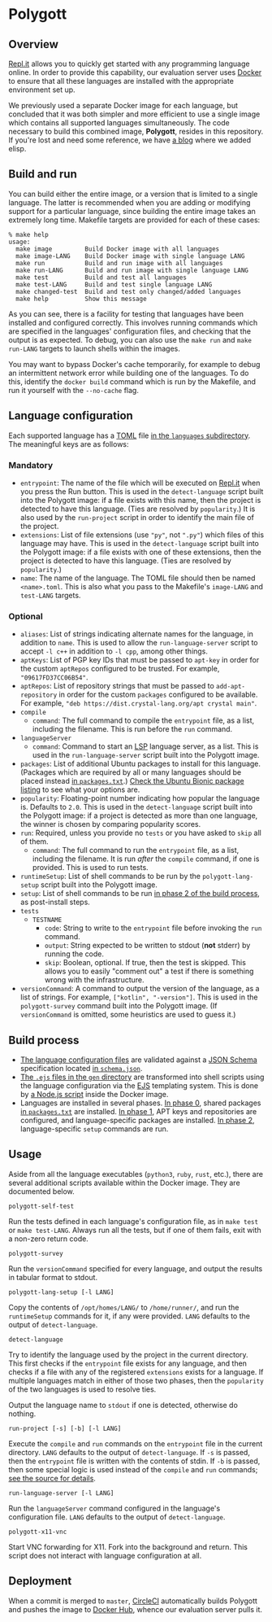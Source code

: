 # Polygott
## Overview

[Repl.it] allows you to quickly get started with any programming
language online. In order to provide this capability, our evaluation
server uses [Docker](https://www.docker.com/) to ensure that all these
languages are installed with the appropriate environment set up.

We previously used a separate Docker image for each language, but
concluded that it was both simpler and more efficient to use a single
image which contains all supported languages simultaneously. The code
necessary to build this combined image, **Polygott**, resides in this
repository.  If you're lost and need some reference, we have 
[a blog](https://blog.repl.it/elisp) where we added elisp.

## Build and run

You can build either the entire image, or a version that is limited to
a single language. The latter is recommended when you are adding or
modifying support for a particular language, since building the entire
image takes an extremely long time. Makefile targets are provided for
each of these cases:

    % make help
    usage:
      make image         Build Docker image with all languages
      make image-LANG    Build Docker image with single language LANG
      make run           Build and run image with all languages
      make run-LANG      Build and run image with single language LANG
      make test          Build and test all languages
      make test-LANG     Build and test single language LANG
      make changed-test  Build and test only changed/added languages
      make help          Show this message

As you can see, there is a facility for testing that languages have
been installed and configured correctly. This involves running
commands which are specified in the languages' configuration files,
and checking that the output is as expected. To debug, you can also
use the `make run` and `make run-LANG` targets to launch shells within
the images.

You may want to bypass Docker's cache temporarily, for example to
debug an intermittent network error while building one of the
languages. To do this, identify the `docker build` command which is
run by the Makefile, and run it yourself with the `--no-cache` flag.

## Language configuration

Each supported language has a
[TOML](https://github.com/toml-lang/toml) file [in the `languages`
subdirectory](languages). The meaningful keys are as follows:

### Mandatory

* `entrypoint`: The name of the file which will be executed on
  [Repl.it] when you press the Run button. This is used in the
  `detect-language` script built into the Polygott image: if a file
  exists with this name, then the project is detected to have this
  language. (Ties are resolved by `popularity`.) It is also used by
  the `run-project` script in order to identify the main file of the
  project.
* `extensions`: List of file extensions (use `"py"`, not `".py"`)
  which files of this language may have. This is used in the
  `detect-language` script built into the Polygott image: if a file
  exists with one of these extensions, then the project is detected to
  have this language. (Ties are resolved by `popularity`.)
* `name`: The name of the language. The TOML file should then be named
  `<name>.toml`. This is also what you pass to the Makefile's
  `image-LANG` and `test-LANG` targets.

### Optional

* `aliases`: List of strings indicating alternate names for the
  language, in addition to `name`. This is used to allow the
  `run-language-server` script to accept `-l c++` in addition to `-l
  cpp`, among other things.
* `aptKeys`: List of PGP key IDs that must be passed to `apt-key` in
  order for the custom `aptRepos` configured to be trusted. For
  example, `"09617FD37CC06B54"`.
* `aptRepos`: List of repository strings that must be passed to
  `add-apt-repository` in order for the custom `packages` configured
  to be available. For example, `"deb
  https://dist.crystal-lang.org/apt crystal main"`.
* `compile`
  * `command`: The full command to compile the `entrypoint` file, as a
    list, including the filename. This is run before the `run`
    command.
* `languageServer`
  * `command`: Command to start an [LSP](https://langserver.org/)
    language server, as a list. This is used in the
    `run-language-server` script built into the Polygott image.
* `packages`: List of additional Ubuntu packages to install for this
  language. (Packages which are required by all or many languages
  should be placed instead [in `packages.txt`](packages.txt).) [Check
  the Ubuntu Bionic package
  listing](https://packages.ubuntu.com/bionic/) to see what your
  options are.
* `popularity`: Floating-point number indicating how popular the
  language is. Defaults to `2.0`. This is used in the
  `detect-language` script built into the Polygott image: if a project
  is detected as more than one language, the winner is chosen by
  comparing popularity scores.
* `run`: Required, unless you provide no `tests` or you have asked to
  `skip` all of them.
  * `command`: The full command to run the `entrypoint` file, as a
    list, including the filename. It is run *after* the `compile`
    command, if one is provided. This is used to run tests.
* `runtimeSetup`: List of shell commands to be run by the
  `polygott-lang-setup` script built into the Polygott image.
* `setup`: List of shell commands to be run [in phase 2 of the build
  process](gen/phase2.ejs), as post-install steps.
* `tests`
  * `TESTNAME`
    * `code`: String to write to the `entrypoint` file before invoking
      the `run` command.
    * `output`: String expected to be written to stdout (**not**
      stderr) by running the code.
    * `skip`: Boolean, optional. If true, then the test is skipped.
      This allows you to easily "comment out" a test if there is
      something wrong with the infrastructure.
* `versionCommand`: A command to output the version of the language,
  as a list of strings. For example, `["kotlin", "-version"]`. This is
  used in the `polygott-survey` command built into the Polygott image.
  (If `versionCommand` is omitted, some heuristics are used to guess
  it.)

## Build process

* [The language configuration files](languages) are validated against
  a [JSON Schema](https://json-schema.org/) specification located [in
  `schema.json`](gen/schema.json).
* [The `.ejs` files in the `gen` directory](gen) are transformed into
  shell scripts using the language configuration via the
  [EJS](https://ejs.co/) templating system. This is done by [a Node.js
  script](gen/index.js) inside the Docker image.
* Languages are installed in several phases. [In phase
  0](gen/phase0.ejs), shared packages [in
  `packages.txt`](packages.txt) are installed. [In phase
  1](gen/phase1.ejs), APT keys and repositories are configured, and
  language-specific packages are installed. [In phase
  2](gen/phase2.ejs), language-specific `setup` commands are run.

## Usage

Aside from all the language executables (`python3`, `ruby`, `rust`,
etc.), there are several additional scripts available within the
Docker image. They are documented below.

    polygott-self-test

Run the tests defined in each language's configuration file, as in
`make test` or `make test-LANG`. Always run all the tests, but if one
of them fails, exit with a non-zero return code.

    polygott-survey

Run the `versionCommand` specified for every language, and output the
results in tabular format to stdout.

    polygott-lang-setup [-l LANG]

Copy the contents of `/opt/homes/LANG/` to `/home/runner/`, and run
the `runtimeSetup` commands for it, if any were provided. `LANG`
defaults to the output of `detect-language`.

    detect-language

Try to identify the language used by the project in the current
directory. This first checks if the `entrypoint` file exists for any
language, and then checks if a file with any of the registered
`extensions` exists for a language. If multiple languages match in
either of those two phases, then the `popularity` of the two languages
is used to resolve ties.

Output the language name to `stdout` if one is detected, otherwise do
nothing.

    run-project [-s] [-b] [-l LANG]

Execute the `compile` and `run` commands on the `entrypoint` file in
the current directory. `LANG` defaults to the output of
`detect-language`. If `-s` is passed, then the `entrypoint` file is
written with the contents of stdin. If `-b` is passed, then some
special logic is used instead of the `compile` and `run` commands;
[see the source for details](gen/run-project.ejs).

    run-language-server [-l LANG]

Run the `languageServer` command configured in the language's
configuration file. `LANG` defaults to the output of
`detect-language`.

    polygott-x11-vnc

Start VNC forwarding for X11. Fork into the background and return.
This script does not interact with language configuration at all.

## Deployment

When a commit is merged to `master`, [CircleCI](https://circleci.com/)
automatically builds Polygott and pushes the image to [Docker
Hub](https://hub.docker.com/r/replco/polygott), whence our evaluation
server pulls it.

[repl.it]: https://repl.it/
